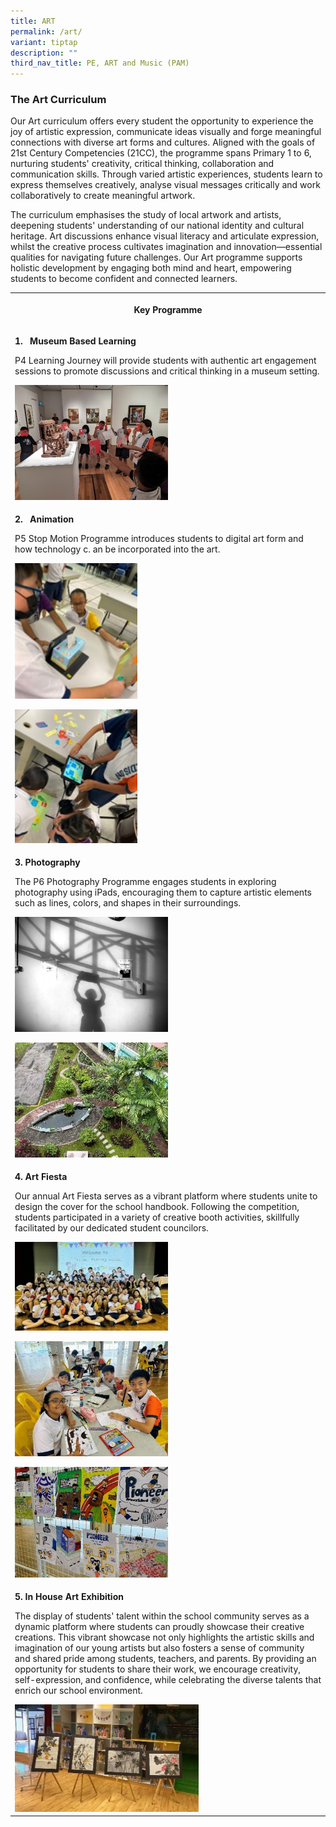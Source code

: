 ```yaml
---
title: ART
permalink: /art/
variant: tiptap
description: ""
third_nav_title: PE, ART and Music (PAM)
---
```

<h3>The Art Curriculum</h3>
<p>Our Art curriculum offers every student the opportunity to experience
the joy of artistic expression, communicate ideas visually and forge meaningful
connections with diverse art forms and cultures. Aligned with the goals
of 21st Century Competencies (21CC), the programme spans Primary 1 to 6,
nurturing students' creativity, critical thinking, collaboration and communication
skills. Through varied artistic experiences, students learn to express
themselves creatively, analyse visual messages critically and work collaboratively
to create meaningful artwork.</p>
<p>The curriculum emphasises the study of local artwork and artists, deepening
students' understanding of our national identity and cultural heritage.
Art discussions enhance visual literacy and articulate expression, whilst
the creative process cultivates imagination and innovation—essential qualities
for navigating future challenges. Our Art programme supports holistic development
by engaging both mind and heart, empowering students to become confident
and connected learners.</p>
<p></p>
<table style="minWidth: 25px">
<colgroup>
<col>
</colgroup>
<tbody>
<tr>
<th rowspan="1" colspan="1">
<p>Key Programme</p>
</th>
</tr>
<tr>
<td rowspan="1" colspan="1">
<p><strong>1.&nbsp;&nbsp; Museum Based Learning</strong>
</p>
<p>P4 Learning Journey will provide students with authentic art engagement
sessions to promote discussions and critical thinking in a museum setting.</p>
<div class="isomer-image-wrapper">
<img style="width: 50%;" height="auto" width="100%" alt="" src="/images/ART_1.jpg">
</div>
</td>
</tr>
<tr>
<td rowspan="2" colspan="1">
<p></p>
<p><strong>2.&nbsp;&nbsp; Animation</strong>
</p>
<p>P5 Stop Motion Programme introduces students to digital art form and how
technology c. an be incorporated into the art.</p>
<div class="isomer-image-wrapper">
<img style="width: 40%;" height="auto" width="100%" alt="" src="/images/ART_2.jpg">
</div>
<p></p>
<div class="isomer-image-wrapper">
<img style="width: 40%;" height="auto" width="100%" alt="" src="/images/ART_3.jpg">
</div>
</td>
</tr>
<tr></tr>
<tr>
<td rowspan="2" colspan="1">
<p></p>
<p><strong>3. Photography</strong>
</p>
<p></p>
<p>The P6 Photography Programme engages students in exploring photography
using iPads, encouraging them to capture artistic elements such as lines,
colors, and shapes in their surroundings.</p>
<div class="isomer-image-wrapper">
<img style="width: 50%;" height="auto" width="100%" alt="" src="/images/ART_4.jpg">
</div>
<p></p>
<div class="isomer-image-wrapper">
<img style="width: 50%;" height="auto" width="100%" alt="" src="/images/ART_5.jpg">
</div>
</td>
</tr>
<tr></tr>
<tr>
<td rowspan="3" colspan="1">
<p></p>
<p><strong>4. Art Fiesta</strong>
</p>
<p>Our annual Art Fiesta serves as a vibrant platform where students unite
to design the cover for the school handbook. Following the competition,
students participated in a variety of creative booth activities, skillfully
facilitated by our dedicated student councilors.</p>
<div class="isomer-image-wrapper">
<img style="width: 50%;" height="auto" width="100%" alt="" src="/images/ART_6.jpg">
</div>
<p></p>
<div class="isomer-image-wrapper">
<img style="width: 50%;" height="auto" width="100%" alt="" src="/images/ART_7.jpg">
</div>
<p></p>
<div class="isomer-image-wrapper">
<img style="width: 50%;" height="auto" width="100%" alt="" src="/images/ART_8.jpg">
</div>
</td>
</tr>
<tr></tr>
<tr></tr>
<tr>
<td rowspan="1" colspan="1">
<p></p>
<p><strong>5. In House Art Exhibition</strong>
</p>
<p>The display of students' talent within the school community serves as
a dynamic platform where students can proudly showcase their creative creations.
This vibrant showcase not only highlights the artistic skills and imagination
of our young artists but also fosters a sense of community and shared pride
among students, teachers, and parents. By providing an opportunity for
students to share their work, we encourage creativity, self-expression,
and confidence, while celebrating the diverse talents that enrich our school
environment.</p>
<div class="isomer-image-wrapper">
<img style="width: 60%;" height="auto" width="100%" alt="" src="/images/ART_9.jpg">
</div>
</td>
</tr>
</tbody>
</table>
<p></p>